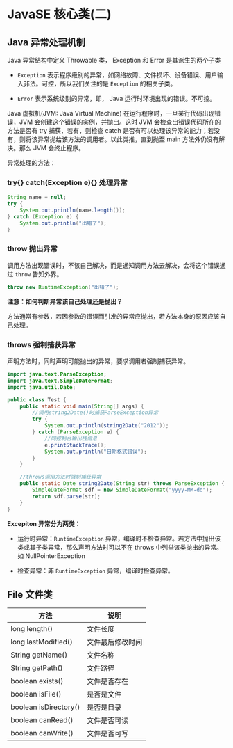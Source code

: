 # JavaSE 核心类(二)

## Java 异常处理机制

Java 异常结构中定义 Throwable 类， Exception 和 Error 是其派生的两个子类

* `Exception` 表示程序级别的异常，如网络故障、文件损坏、设备错误、用户输入非法。可控，所以我们关注的是 `Exception` 的相关子类。

* `Error` 表示系统级别的异常，即， Java 运行时环境出现的错误。不可控。

Java 虚拟机(JVM: Java Virtual Machine) 在运行程序时，一旦某行代码出现错误，JVM 会创建这个错误的实例，并抛出。这时 JVM 会检查出错误代码所在的方法是否有 try 捕获，若有，则检查 catch 是否有可以处理该异常的能力；若没有，则将该异常抛给该方法的调用者。以此类推，直到抛至 main 方法外仍没有解决。那么 JVM 会终止程序。

异常处理的方法：

### try{} catch(Exception e){}  处理异常

```java
String name = null;
try {
    System.out.println(name.length());
} catch (Exception e) {
    System.out.println("出错了");
}
```

### throw 抛出异常

调用方法出现错误时，不该自己解决，而是通知调用方法去解决，会将这个错误通过 `throw` 告知外界。

```java
throw new RuntimeException("出错了");
```

**注意：如何判断异常该自己处理还是抛出？**

方法通常有参数，若因参数的错误而引发的异常应抛出，若方法本身的原因应该自己处理。

### throws 强制捕获异常

声明方法时，同时声明可能抛出的异常，要求调用者强制捕获异常。

```java
import java.text.ParseException;
import java.text.SimpleDateFormat;
import java.util.Date;

public class Test {
    public static void main(String[] args) {
        //调用string2Date()时捕获ParseException异常
        try {
            System.out.println(string2Date("2012"));
        } catch (ParseException e) {
            //同控制台输出栈信息
            e.printStackTrace();
            System.out.println("日期格式错误");
        }
    }

    //throws调用方法时强制捕获异常
    public static Date string2Date(String str) throws ParseException {
        SimpleDateFormat sdf = new SimpleDateFormat("yyyy-MM-dd");
        return sdf.parse(str);
    }
}
```

**Excepiton 异常分为两类：**

* 运行时异常：`RuntimeException` 异常，编译时不检查异常。若方法中抛出该类或其子类异常，那么声明方法时可以不在 throws 中列举该类抛出的异常。如 NullPointerException

* 检查异常：非 `RuntimeException` 异常，编译时检查异常。

## File 文件类

方法 | 说明
---- | ----
long length() | 文件长度
long lastModified() | 文件最后修改时间
String getName() | 文件名称
String getPath() | 文件路径
boolean exists() | 文件是否存在
boolean isFile() | 是否是文件
boolean isDirectory() | 是否是目录
boolean canRead() | 文件是否可读
boolean canWrite() | 文件是否可写
